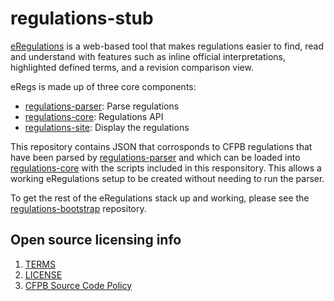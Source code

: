 # regulations-stub

[eRegulations](http://cfpb.github.io/eRegulations) is a web-based tool that makes regulations easier to find, read and understand with features such as inline official interpretations, highlighted defined terms, and a revision comparison view.

eRegs is made up of three core components:

* [regulations-parser](https://github.com/cfpb/regulations-parser): Parse regulations
* [regulations-core](https://github.com/cfpb/regulations-core): Regulations API
* [regulations-site](https://github.com/cfpb/regulations-site): Display the regulations

This repository contains JSON that corrosponds to CFPB regulations that
have been parsed by [regulations-parser](https://github.com/cfpb/regulations-parser) 
and which can be loaded into [regulations-core](https://github.com/cfpb/regulations-core)
with the scripts included in this responsitory. This allows a working
eRegulations setup to be created without needing to run the parser. 

To get the rest of the eRegulations stack up and working, please see the 
[regulations-bootstrap](https://github.com/cfpb/regulations-bootstrap)
repository.


## Open source licensing info
1. [TERMS](TERMS.md)
2. [LICENSE](LICENSE)
3. [CFPB Source Code Policy](https://github.com/cfpb/source-code-policy/)


